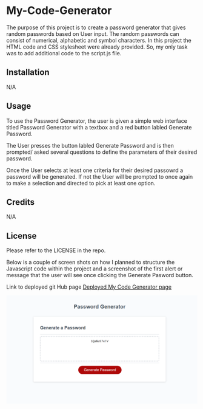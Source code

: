 # My-Code-Generator
The purpose of this project is to create a password generator that gives random passwords based on User input. 
The random passwords can consist of numerical, alphabetic and symbol characters.
In this project the HTML code and CSS stylesheet were already provided. 
So, my only task was to add additional code to the script.js file.

## Installation

N/A

## Usage

To use the Password Generator, the user is given a simple web interface titled Password Generator with a textbox and a red  button labled Generate Password. 

The User presses the button labled Generate Password and is then prompted/ asked several questions to define the parameters of their desired password. 

Once the User selects at least one criteria for their desired passowrd a password will be  generated. If not the User will be prompted to once again to make a selection and directed to pick at least one option.

## Credits

N/A

## License

Please refer to the LICENSE in the repo.

Below is a couple of screen shots on how I planned to structure the Javascript code within the project and a screenshot of the first alert or message that the user will see once clicking the Generate Pasword button.

Link to deployed git Hub page
<a href="https://asiabeoon.github.io/My-Code-Generator/">Deployed My Code Generator page</a>

![Screenshot](./assets/images/Screenshot%202023-04-06%20171838.png)

